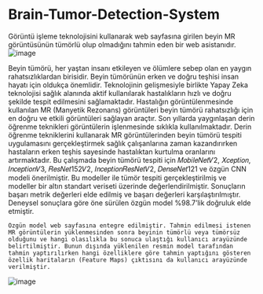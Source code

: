 # Brain-Tumor-Detection-System
Görüntü işleme teknolojisini kullanarak web sayfasına girilen beyin MR görüntüsünün tümörlü olup olmadığını tahmin eden bir web asistanıdır.
![image](https://github.com/betul-000/Brain-Tumor-Detection-System/assets/75879475/f6b40d38-b7a6-4b6a-919d-de5f3b8c4213)

   Beyin tümörü, her yaştan insanı etkileyen ve ölümlere sebep olan en yaygın rahatsızlıklardan birisidir. Beyin tümörünün erken ve doğru teşhisi insan hayatı için oldukça önemlidir. Teknolojinin gelişmesiyle birlikte Yapay Zeka teknolojisi sağlık alanında aktif kullanılarak hastalıkların hızlı ve doğru şekilde tespit edilmesini sağlamaktadır. Hastalığın görüntülenmesinde kullanılan MR (Manyetik Rezonans) görüntüleri beyin tümörü rahatsızlığı için en doğru ve etkili görüntüleri sağlayan araçtır. Son yıllarda yaygınlaşan derin öğrenme teknikleri görüntülerin işlenmesinde sıklıkla kullanılmaktadır. Derin öğrenme tekniklerini kullanarak MR görüntülerinden beyin tümörü tespiti uygulamasını gerçekleştirmek sağlık çalışanlarına zaman kazandırırken hastaların erken teşhis sayesinde hastalıktan kurtulma oranlarını artırmaktadır. Bu çalışmada beyin tümörü tespiti için 𝑀𝑜𝑏𝑖𝑙𝑒𝑁𝑒𝑡𝑉2, 𝑋𝑐𝑒𝑝𝑡𝑖𝑜𝑛, 𝐼𝑛𝑐𝑒𝑝𝑡𝑖𝑜𝑛𝑉3, 𝑅𝑒𝑠𝑁𝑒𝑡152𝑉2, 𝐼𝑛𝑐𝑒𝑝𝑡𝑖𝑜𝑛𝑅𝑒𝑠𝑁𝑒𝑡𝑉2, 𝐷𝑒𝑛𝑠𝑒𝑁𝑒𝑡121 ve özgün CNN modeli önerilmiştir. Bu modeller ile tümör tespiti gerçekleştirilmiş ve modeller bir altın standart veriseti üzerinde değerlendirilmiştir. Sonuçların başarı metrik değerleri elde edilmiş ve başarı değerleri karşılaştırılmıştır. Deneysel sonuçlara göre öne sürülen özgün model %98.7’lik doğruluk elde etmiştir. 
  
    Özgün model web sayfasına entegre edilmiştir. Tahmin edilmesi istenen MR görüntülerin yüklenmesinden sonra beyinin tümörlü veya tümörsüz olduğunu ve hangi olasılıkla bu sonuca ulaştığı kullanıcı arayüzünde belirtilmiştir. Bunun dışında yüklenilen resmin model tarafından tahmin yaptırılırken hangi özelliklere göre tahmin yaptığını gösteren özellik haritaların (Feature Maps) çıktısını da kullanıcı arayüzünde verilmiştir.

  ![image](https://github.com/betul-000/Brain-Tumor-Detection-System/assets/75879475/2be3ab50-2247-4710-be2d-f52cfeadc87d)

